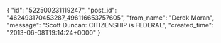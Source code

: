  {
   "id": "522500231119247",
   "post_id": "462493170453287_496116653757605",
   "from_name": "Derek Moran",
   "message": "Scott Duncan: CITIZENSHIP is FEDERAL",
   "created_time": "2013-06-08T19:14:24+0000"
 }
